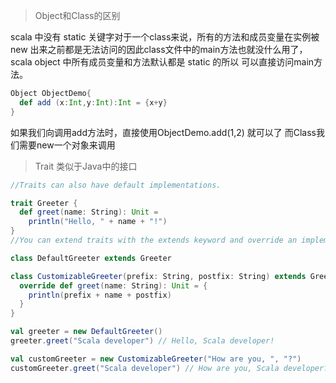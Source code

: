 > Object和Class的区别

scala 中没有 static 关键字对于一个class来说，所有的方法和成员变量在实例被 new 出来之前都是无法访问的因此class文件中的main方法也就没什么用了，scala object 中所有成员变量和方法默认都是 static 的所以 可以直接访问main方法。

```scala
Object ObjectDemo{
  def add (x:Int,y:Int):Int = {x+y}
}
```
如果我们向调用add方法时，直接使用ObjectDemo.add(1,2) 就可以了
而Class我们需要new一个对象来调用

> Trait 类似于Java中的接口

```scala
//Traits can also have default implementations.

trait Greeter {
  def greet(name: String): Unit =
    println("Hello, " + name + "!")
}
//You can extend traits with the extends keyword and override an implementation with the override keyword.

class DefaultGreeter extends Greeter

class CustomizableGreeter(prefix: String, postfix: String) extends Greeter {
  override def greet(name: String): Unit = {
    println(prefix + name + postfix)
  }
}

val greeter = new DefaultGreeter()
greeter.greet("Scala developer") // Hello, Scala developer!

val customGreeter = new CustomizableGreeter("How are you, ", "?")
customGreeter.greet("Scala developer") // How are you, Scala developer?

```

